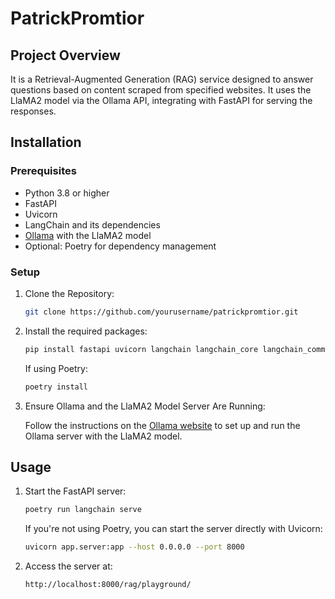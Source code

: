 # PatrickPromtior

## Project Overview

It is a Retrieval-Augmented Generation (RAG) service designed to answer questions based on content scraped from specified websites. It uses the LlaMA2 model via the Ollama API, integrating with FastAPI for serving the responses.

## Installation

### Prerequisites

- Python 3.8 or higher
- FastAPI
- Uvicorn
- LangChain and its dependencies
- [Ollama](https://ollama.com) with the LlaMA2 model
- Optional: Poetry for dependency management

### Setup

1. Clone the Repository:

    ```bash
    git clone https://github.com/yourusername/patrickpromtior.git
    ```

2. Install the required packages:

    ```bash
    pip install fastapi uvicorn langchain langchain_core langchain_community langchain_huggingface
    ```

    If using Poetry:

    ```bash
    poetry install
    ```

3. Ensure Ollama and the LlaMA2 Model Server Are Running:

    Follow the instructions on the [Ollama website](https://ollama.com) to set up and run the Ollama server with the LlaMA2 model.


## Usage

1. Start the FastAPI server:

    ```bash
    poetry run langchain serve
    ```

    If you're not using Poetry, you can start the server directly with Uvicorn:

    ```bash
    uvicorn app.server:app --host 0.0.0.0 --port 8000 
    ```

2. Access the server at:

    ```text
    http://localhost:8000/rag/playground/
    ```